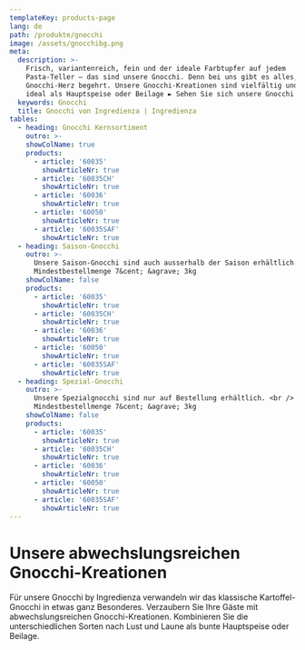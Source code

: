```yaml
---
templateKey: products-page
lang: de
path: /produkte/gnocchi
image: /assets/gnocchibg.png
meta:
  description: >-
    Frisch, variantenreich, fein und der ideale Farbtupfer auf jedem
    Pasta-Teller – das sind unsere Gnocchi. Denn bei uns gibt es alles, was das
    Gnocchi-Herz begehrt. Unsere Gnocchi-Kreationen sind vielfältig und passen
    ideal als Hauptspeise oder Beilage ► Sehen Sie sich unsere Gnocchi an
  keywords: Gnocchi 
  title: Gnocchi von Ingredienza | Ingredienza
tables:
  - heading: Gnocchi Kernsortiment
    outro: >-
    showColName: true
    products:
      - article: '60035'
        showArticleNr: true
      - article: '60035CH'
        showArticleNr: true
      - article: '60036'
        showArticleNr: true
      - article: '60050'
        showArticleNr: true
      - article: '60035SAF'
        showArticleNr: true
  - heading: Saison-Gnocchi
    outro: >-
      Unsere Saison-Gnocchi sind auch ausserhalb der Saison erhältlich. <br />
      Mindestbestellmenge 7&cent; &agrave; 3kg
    showColName: false 
    products:
      - article: '60035'
        showArticleNr: true
      - article: '60035CH'
        showArticleNr: true
      - article: '60036'
        showArticleNr: true
      - article: '60050'
        showArticleNr: true
      - article: '60035SAF'
        showArticleNr: true
  - heading: Spezial-Gnocchi
    outro: >-
      Unsere Spezialgnocchi sind nur auf Bestellung erhältlich. <br />
      Mindestbestellmenge 7&cent; &agrave; 3kg
    showColName: false 
    products:
      - article: '60035'
        showArticleNr: true
      - article: '60035CH'
        showArticleNr: true
      - article: '60036'
        showArticleNr: true
      - article: '60050'
        showArticleNr: true
      - article: '60035SAF'
        showArticleNr: true
---
```


# Unsere abwechs&shy;lungs&shy;reichen Gnocchi-Kreationen 

Für unsere Gnocchi by Ingredienza verwandeln wir das klassische
Kartoffel-Gnocchi in etwas ganz Besonderes. Verzaubern Sie Ihre Gäste mit
abwechslungsreichen Gnocchi-Kreationen. Kombinieren Sie die
unterschiedlichen Sorten nach Lust und Laune als bunte Hauptspeise oder
Beilage.
